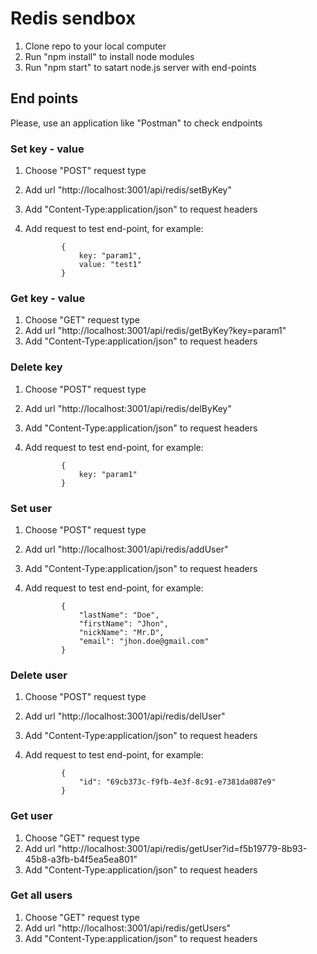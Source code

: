 # Redis sendbox

1. Clone repo to your local computer
2. Run "npm install" to install node modules
3. Run "npm start" to satart node.js server with end-points

## End points

Please, use an application like "Postman" to check endpoints

### Set key - value

1.  Choose "POST" request type
2.  Add url "http://localhost:3001/api/redis/setByKey"
3.  Add "Content-Type:application/json" to request headers
4.  Add request to test end-point, for example:

                {
                    key: "param1",
                    value: "test1"
                }

### Get key - value

1.  Choose "GET" request type
2.  Add url "http://localhost:3001/api/redis/getByKey?key=param1"
3.  Add "Content-Type:application/json" to request headers

### Delete key

1.  Choose "POST" request type
2.  Add url "http://localhost:3001/api/redis/delByKey"
3.  Add "Content-Type:application/json" to request headers
4.  Add request to test end-point, for example:

                {
                    key: "param1"
                }

### Set user

1.  Choose "POST" request type
2.  Add url "http://localhost:3001/api/redis/addUser"
3.  Add "Content-Type:application/json" to request headers
4.  Add request to test end-point, for example:

                {
                    "lastName": "Doe",
                    "firstName": "Jhon",
                    "nickName": "Mr.D",
                    "email": "jhon.doe@gmail.com"
                }

### Delete user

1.  Choose "POST" request type
2.  Add url "http://localhost:3001/api/redis/delUser"
3.  Add "Content-Type:application/json" to request headers
4.  Add request to test end-point, for example:

                {
                    "id": "69cb373c-f9fb-4e3f-8c91-e7381da087e9"
                }

### Get user

1.  Choose "GET" request type
2.  Add url "http://localhost:3001/api/redis/getUser?id=f5b19779-8b93-45b8-a3fb-b4f5ea5ea801"
3.  Add "Content-Type:application/json" to request headers

### Get all users

1.  Choose "GET" request type
2.  Add url "http://localhost:3001/api/redis/getUsers"
3.  Add "Content-Type:application/json" to request headers
